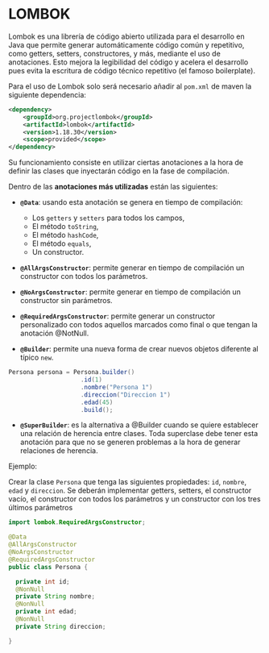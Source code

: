 # LOMBOK
Lombok es una librería de código abierto utilizada para el desarrollo en Java que permite generar automáticamente código común y repetitivo, como getters, setters, constructores, y más, mediante el uso de anotaciones. Esto mejora la legibilidad del código y acelera el desarrollo pues evita la escritura de código técnico repetitivo (el famoso boilerplate).
 
Para el uso de Lombok solo será necesario añadir al ``pom.xml`` de maven la siguiente dependencia:

```xml
<dependency>
    <groupId>org.projectlombok</groupId>
    <artifactId>lombok</artifactId>
    <version>1.18.30</version>
    <scope>provided</scope>
</dependency>
```

Su funcionamiento consiste en utilizar ciertas anotaciones a la hora de definir las clases que inyectarán código en la fase de compilación.

Dentro de las **anotaciones más utilizadas** están las siguientes:

- **``@Data``**: usando esta anotación se genera en tiempo de compilación:

  - Los ``getters`` y ``setters`` para todos los campos,
  - El método ``toString``,
  - El método ``hashCode``,
  - El método ``equals``,
  - Un constructor.

- **``@AllArgsConstructor``**: permite generar en tiempo de compilación un constructor con todos los parámetros.

- **``@NoArgsConstructor``**: permite generar en tiempo de compilación un constructor sin parámetros.

- **``@RequiredArgsConstructor``**: permite generar un constructor personalizado con todos aquellos marcados como final o que tengan la anotación @NotNull.

- **``@Builder``**: permite una nueva forma de crear nuevos objetos diferente al típico ``new``.
```java
Persona persona = Persona.builder()
                    .id(1)
                    .nombre("Persona 1")
                    .direccion("Direccion 1")
                    .edad(45)
                    .build();
```

- **``@SuperBuilder``**: es la alternativa a @Builder cuando se quiere establecer una relación de herencia entre clases. Toda superclase debe tener esta anotación para que no se generen problemas a la hora de generar relaciones de herencia.

Ejemplo:

Crear la clase ``Persona`` que tenga las siguientes propiedades: ``id``, ``nombre``, ``edad`` y ``direccion``. Se deberán implementar getters, setters, el constructor vacío, el constructor con todos los parámetros y un constructor con los tres últimos parámetros

```java
import lombok.RequiredArgsConstructor;

@Data
@AllArgsConstructor
@NoArgsConstructor
@RequiredArgsConstructor
public class Persona {

  private int id;
  @NonNull
  private String nombre;
  @NonNull
  private int edad;
  @NonNull
  private String direccion;

}
```
